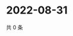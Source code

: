 # 2022-08-31

共 0 条

<!-- BEGIN WEIBO -->
<!-- 最后更新时间 Wed Aug 31 2022 04:17:55 GMT+0800 (China Standard Time) -->

<!-- END WEIBO -->
